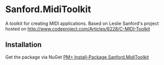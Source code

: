 Sanford.MidiToolkit
===================

A toolkit for creating MIDI applications.
Based on Leslie Sanford's project hosted on http://www.codeproject.com/Articles/6228/C-MIDI-Toolkit

## Installation 

Get the package via NuGet
[PM> Install-Package Sanford.MidiToolkit](https://www.nuget.org/packages/Sanford.MidiToolkit)
  

